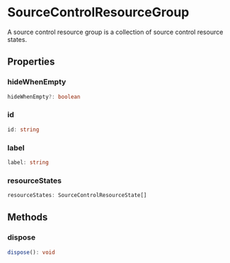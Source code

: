 # SourceControlResourceGroup

A source control resource group is a collection of source control resource states.

## Properties

### hideWhenEmpty

```typescript
hideWhenEmpty?: boolean
```

### id

```typescript
id: string
```

### label

```typescript
label: string
```

### resourceStates

```typescript
resourceStates: SourceControlResourceState[]
```

## Methods

### dispose

```typescript
dispose(): void
```

